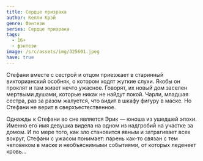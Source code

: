 ```yaml
---
title: Сердце призрака
author: Келли Крэй
genre: Фэнтези
series: Сердце призрака
tags:
  - 16+
  - фэнтези
image: /src/assets/img/325601.jpeg
have: true
---
```

Стефани вместе с сестрой и отцом приезжает в старинный викторианский особняк, о котором ходят жуткие слухи. Якобы он проклят и там живет нечто ужасное. Говорят, их новый дом заселен мертвыми душами, которые никак не найдут покой. Чарли, младшая сестра, раз за разом жалуется, что видит в шкафу фигуру в маске. Но Стефани не верит в сверхъестественное.

Однажды к Стефани во сне является Эрик — юноша из ушедшей эпохи. Именно его имя девушка видела на одном из надгробий на участке за домом. И по мере того, как зло становится явным и затрагивает всех вокруг, Стефани с ужасом понимает: парень как-то связан с тем человеком в маске и необъяснимыми событиями, от которых леденеет кровь…
